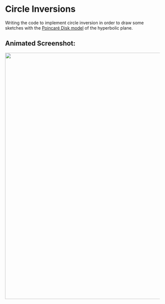 # Circle Inversions
Writing the code to implement circle inversion in order to draw some sketches with the [Poincar&eacute; Disk model](https://en.wikipedia.org/wiki/Poincar%C3%A9_disk_model) of the hyperbolic plane.

## Animated Screenshot:
<img src="https://media.giphy.com/media/fdPqydNouhynz4PWrZ/" width="800px">
